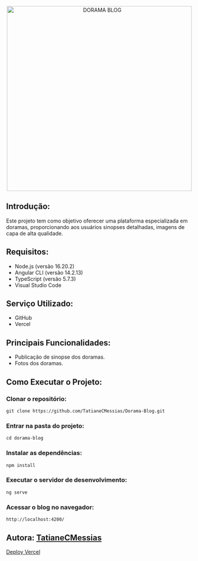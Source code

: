 <div align="center">
  <img src="https://github.com/user-attachments/assets/8df53de3-8122-43f2-b176-c486f8b9077f" width="500" alt="DORAMA BLOG">
  </br>
</div>

## Introdução:
Este projeto tem como objetivo oferecer uma plataforma especializada em doramas, proporcionando aos usuários sinopses detalhadas, imagens de capa de alta qualidade.

## Requisitos:
- Node.js (versão 16.20.2)
- Angular CLI (versão 14.2.13)
- TypeScript (versão 5.7.3)
- Visual Studio Code

## Serviço Utilizado: 
- GitHub
- Vercel

## Principais Funcionalidades:
- Publicação de sinopse dos doramas.
- Fotos dos doramas.

## Como Executar o Projeto:

### Clonar o repositório:

```
git clone https://github.com/TatianeCMessias/Dorama-Blog.git
```

### Entrar na pasta do projeto:
```
cd dorama-blog
```

### Instalar as dependências:
```
npm install
```

### Executar o servidor de desenvolvimento:
```
ng serve
```

### Acessar o blog no navegador:
```
http://localhost:4200/
```

## Autora: [TatianeCMessias](https://www.linkedin.com/in/tatianecmessias/)

[Deploy Vercel](https://dorama-blog.vercel.app/)
